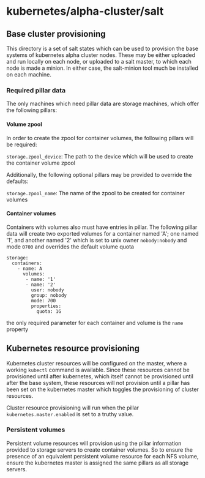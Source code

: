 # kubernetes/alpha-cluster/salt

## Base cluster provisioning

This directory is a set of salt states which can be used to provision the base
systems of kubernetes alpha cluster nodes. These may be either uploaded and run
locally on each node, or uploaded to a salt master, to which each node is made
a minion. In either case, the salt-minion tool much be installed on each machine.

### Required pillar data

The only machines which need pillar data are storage machines, which offer the
following pillars:

#### Volume zpool

In order to create the zpool for container volumes, the following pillars will be
required:

`storage.zpool_device`: The path to the device which will be used to create the
 container volume zpool

Additionally, the following optional pillars may be provided to override the
defaults:

`storage.zpool_name`: The name of the zpool to be created for container volumes

#### Container volumes

Containers with volumes also must have entries in pillar. The following pillar
data will create two exported volumes for a container named 'A'; one named '1',
and another named '2' which is set to unix owner `nobody:nobody` and mode `0700`
and overrides the default volume quota

```
storage:
  containers:
    - name: A
      volumes:
       - name: '1'
       - name: '2'
         user: nobody
         group: nobody
         mode: 700
         properties:
           quota: 1G
```

the only required parameter for each container and volume is the `name` property

## Kubernetes resource provisioning

Kubernetes cluster resources will be configured on the master, where a working
`kubectl` command is available. Since these resources cannot be provisioned until
after kubernetes, which itself cannot be provisioned until after the base system,
these resources will not provision until a pillar has been set on the kubernetes
master which toggles the provisioning of cluster resources.

Cluster resource provisioning will run when the pillar `kubernetes.master.enabled`
is set to a truthy value.

### Persistent volumes

Persistent volume resources will provision using the pillar information provided
to storage servers to create container volumes. So to ensure the presence of an
equivalent persistent volume resource for each NFS volume, ensure the kubernetes
master is assigned the same pillars as all storage servers.
